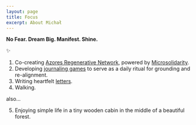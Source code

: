 ```yaml
---
layout: page
title: Focus
excerpt: About Michał
---
```


<b>No Fear. Dream Big. Manifest. Shine.</b>

✨

1) Co-creating <a href="https://pico.microsolidarity.cc" target="_blank">Azores Regenerative Network</a>, powered by <a href="https://microsolidarity.cc" target="_blank">Microsolidarity</a>.<br>
2) Developing <a href="https://infinitysquares.xyz" target="_blank">journaling games</a> to serve as a daily ritual for grounding and re-alignment. <br>
3) Writing heartfelt [letters](letters). <br>
4) Walking.

<p>also...</p>

5) Enjoying simple life in a tiny wooden cabin in the middle of a beautiful forest.